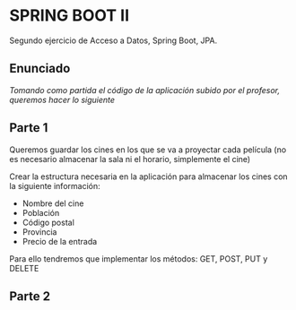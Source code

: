 # SPRING BOOT II

Segundo ejercicio de Acceso a Datos, Spring Boot, JPA.

## Enunciado

_Tomando como partida el código de la aplicación subido por el profesor, queremos hacer lo siguiente_

## Parte 1

Queremos guardar los cines en los que se va a proyectar cada película (no es necesario almacenar la sala ni el horario, simplemente el cine)

Crear la estructura necesaria en la aplicación para almacenar los cines con la siguiente información:

* Nombre del cine
* Población
* Código postal
* Provincia
* Precio de la entrada

Para ello tendremos que implementar los métodos: GET, POST, PUT y DELETE

## Parte 2


